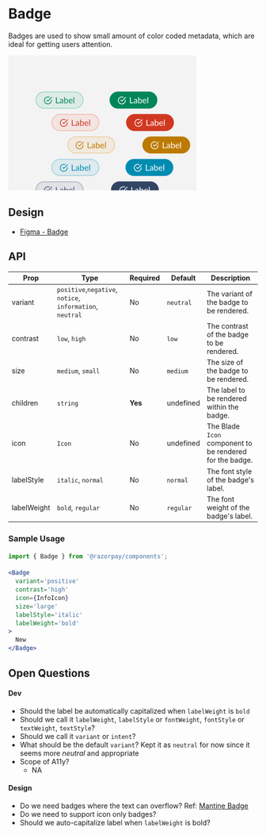 # Badge <!-- omit in toc -->
Badges are used to show small amount of color coded metadata, which are ideal for getting users attention.

<img src="./badge-thumbnail.png" width="380" />

## Design
- [Figma - Badge](https://www.figma.com/file/jubmQL9Z8V7881ayUD95ps/Blade---Payment-Light?node-id=8110%3A417)


## API

| Prop | Type | Required | Default | Description |
|---|---|---|---|---|
| variant | `positive`,`negative`, `notice`, `information`, `neutral` | No | `neutral` | The variant of the badge to be rendered. |
| contrast | `low`, `high` | No | `low` | The contrast of the badge to be rendered. |
| size | `medium`, `small` | No | `medium` | The size of the badge to be rendered. |
| children | `string` | **Yes** | undefined | The label to be rendered within the badge. |
| icon | `Icon` | No | undefined | The Blade `Icon` component to be rendered for the badge. |
| labelStyle | `italic`, `normal` | No | `normal` | The font style of the badge's label. |
| labelWeight | `bold`, `regular` | No | `regular` | The font weight of the badge's label. |

### Sample Usage
```jsx
import { Badge } from '@razorpay/components';

<Badge 
  variant='positive'
  contrast='high'
  icon={InfoIcon} 
  size='large' 
  labelStyle='italic' 
  labelWeight='bold'
>
  New
</Badge>
```

## Open Questions
#### Dev
- Should the label be automatically capitalized when `labelWeight` is `bold`
- Should we call it `labelWeight`, `labelStyle` or `fontWeight`, `fontStyle` or `textWeight`, `textStyle`?
- Should we call it `variant` or `intent`?
- What should be the default `variant`? Kept it as `neutral` for now since it seems more _neutral_ and appropriate
- Scope of A11y?
  - NA

#### Design
- Do we need badges where the text can overflow? Ref: [Mantine Badge](https://mantine.dev/core/badge/#full-width-and-overflow)
- Do we need to support icon only badges?
- Should we auto-capitalize label when `labelWeight` is bold?